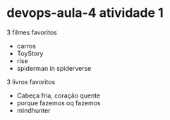 # devops-aula-4 atividade 1
3 filmes favoritos
- carros
- ToyStory
- rise
- spiderman in spiderverse

3 livros favoritos
- Cabeça fria, coração quente
- porque fazemos oq fazemos
- mindhunter
